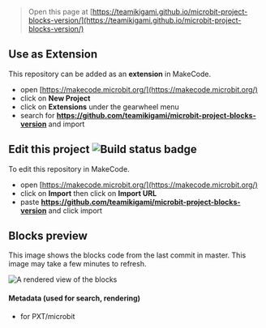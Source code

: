 
> Open this page at [https://teamikigami.github.io/microbit-project-blocks-version/](https://teamikigami.github.io/microbit-project-blocks-version/)

## Use as Extension

This repository can be added as an **extension** in MakeCode.

* open [https://makecode.microbit.org/](https://makecode.microbit.org/)
* click on **New Project**
* click on **Extensions** under the gearwheel menu
* search for **https://github.com/teamikigami/microbit-project-blocks-version** and import

## Edit this project ![Build status badge](https://github.com/teamikigami/microbit-project-blocks-version/workflows/MakeCode/badge.svg)

To edit this repository in MakeCode.

* open [https://makecode.microbit.org/](https://makecode.microbit.org/)
* click on **Import** then click on **Import URL**
* paste **https://github.com/teamikigami/microbit-project-blocks-version** and click import

## Blocks preview

This image shows the blocks code from the last commit in master.
This image may take a few minutes to refresh.

![A rendered view of the blocks](https://github.com/teamikigami/microbit-project-blocks-version/raw/master/.github/makecode/blocks.png)

#### Metadata (used for search, rendering)

* for PXT/microbit
<script src="https://makecode.com/gh-pages-embed.js"></script><script>makeCodeRender("{{ site.makecode.home_url }}", "{{ site.github.owner_name }}/{{ site.github.repository_name }}");</script>
